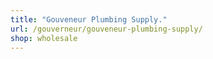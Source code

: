 ```yaml
---
title: "Gouveneur Plumbing Supply."
url: /gouverneur/gouveneur-plumbing-supply/
shop: wholesale
---
```

